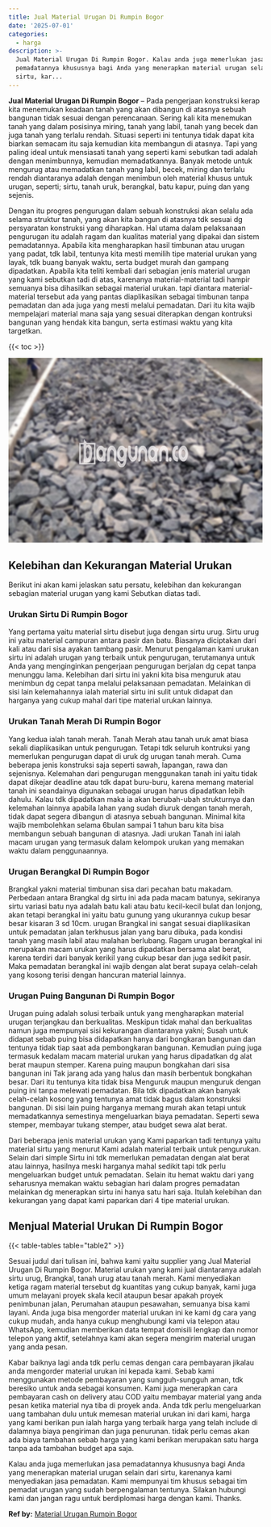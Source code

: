 ```yaml
---
title: Jual Material Urugan Di Rumpin Bogor
date: '2025-07-01'
categories:
  - harga
description: >-
  Jual Material Urugan Di Rumpin Bogor. Kalau anda juga memerlukan jasa
  pemadatannya khususnya bagi Anda yang menerapkan material urugan selain dari
  sirtu, kar...
---
```


**Jual Material Urugan Di Rumpin Bogor** – Pada pengerjaan konstruksi kerap kita menemukan keadaan tanah yang akan dibangun di atasnya sebuah bangunan tidak sesuai dengan perencanaan. Sering kali kita menemukan tanah yang dalam posisinya miring, tanah yang labil, tanah yang becek dan juga tanah yang terlalu rendah. Situasi seperti ini tentunya tidak dapat kita biarkan semacam itu saja kemudian kita membangun di atasnya. Tapi yang paling ideal untuk mensiasati tanah yang seperti kami sebutkan tadi adalah dengan menimbunnya, kemudian memadatkannya. Banyak metode untuk mengurug atau memadatkan tanah yang labil, becek, miring dan terlalu rendah diantaranya adalah dengan menimbun oleh material khusus untuk urugan, seperti; sirtu, tanah uruk, berangkal, batu kapur, puing dan yang sejenis.

Dengan itu progres pengurugan dalam sebuah konstruksi akan selalu ada selama struktur tanah, yang akan kita bangun di atasnya tdk sesuai dg persyaratan konstruksi yang diharapkan. Hal utama dalam pelaksanaan pengurugan itu adalah ragam dan kualitas material yang dipakai dan sistem pemadatannya. Apabila kita mengharapkan hasil timbunan atau urugan yang padat, tdk labil, tentunya kita mesti memilih tipe material urukan yang layak, tdk buang banyak waktu, serta budget murah dan gampang dipadatkan. Apabila kita teliti kembali dari sebagian jenis material urugan yang kami sebutkan tadi di atas, karenanya material-material tadi hampir semuanya bisa dihasilkan sebagai material urukan. tapi diantara material-material tersebut ada yang pantas diaplikasikan sebagai timbunan tanpa pemadatan dan ada juga yang mesti melalui pemadatan. Dari itu kita wajib mempelajari material mana saja yang sesuai diterapkan dengan kontruksi bangunan yang hendak kita bangun, serta estimasi waktu yang kita targetkan.

{{< toc >}}

![Jual Material Urugan Di Rumpin Bogor](/images/jual-urugan-32.png)

## Kelebihan dan Kekurangan Material Urukan

Berikut ini akan kami jelaskan satu persatu, kelebihan dan kekurangan sebagian material urugan yang kami Sebutkan diatas tadi.

### Urukan Sirtu Di Rumpin Bogor

Yang pertama yaitu material sirtu disebut juga dengan sirtu urug. Sirtu urug ini yaitu material campuran antara pasir dan batu. Biasanya diciptakan dari kali atau dari sisa ayakan tambang pasir. Menurut pengalaman kami urukan sirtu ini adalah urugan yang terbaik untuk pengurugan, terutamanya untuk Anda yang menginginkan pengerjaan pengurugan berjalan dg cepat tanpa menunggu lama. Kelebihan dari sirtu ini yakni kita bisa menguruk atau menimbun dg cepat tanpa melalui pelaksanaan pemadatan. Melainkan di sisi lain kelemahannya ialah material sirtu ini sulit untuk didapat dan harganya yang cukup mahal dari tipe material urukan lainnya.

### Urukan Tanah Merah Di Rumpin Bogor

Yang kedua ialah tanah merah. Tanah Merah atau tanah uruk amat biasa sekali diaplikasikan untuk pengurugan. Tetapi tdk seluruh kontruksi yang memerlukan pengurugan dapat di uruk dg urugan tanah merah. Cuma beberapa jenis konstruksi saja seperti sawah, lapangan, rawa dan sejenisnya. Kelemahan dari pengurugan menggunakan tanah ini yaitu tidak dapat dikejar deadline atau tdk dapat buru-buru, karena memang material tanah ini seandainya digunakan sebagai urugan harus dipadatkan lebih dahulu. Kalau tdk dipadatkan maka ia akan berubah-ubah strukturnya dan kelemahan lainnya apabila lahan yang sudah diuruk dengan tanah merah, tidak dapat segera dibangun di atasnya sebuah bangunan. Minimal kita wajib membolehkan selama 6bulan sampai 1 tahun baru kita bisa membangun sebuah bangunan di atasnya. Jadi urukan Tanah ini ialah macam urugan yang termasuk dalam kelompok urukan yang memakan waktu dalam penggunaannya.

### Urugan Berangkal Di Rumpin Bogor

Brangkal yakni material timbunan sisa dari pecahan batu makadam. Perbedaan antara Brangkal dg sirtu ini ada pada macam batunya, sekiranya sirtu variasi batu nya adalah batu kali atau batu kecil-kecil bulat dan lonjong, akan tetapi berangkal ini yaitu batu gunung yang ukurannya cukup besar besar kisaran 3 sd 10cm. urugan Brangkal ini sangat sesuai diaplikasikan untuk pemadatan jalan terkhusus jalan yang baru dibuka, pada kondisi tanah yang masih labil atau malahan berlubang. Ragam urugan berangkal ini merupakan macam urukan yang harus dipadatkan bersama alat berat, karena terdiri dari banyak kerikil yang cukup besar dan juga sedikit pasir. Maka pemadatan berangkal ini wajib dengan alat berat supaya celah-celah yang kosong terisi dengan hancuran material lainnya.

### Urugan Puing Bangunan Di Rumpin Bogor

Urugan puing adalah solusi terbaik untuk yang mengharapkan material urugan terjangkau dan berkualitas. Meskipun tidak mahal dan berkualitas namun juga mempunyai sisi kekurangan diantaranya yakni; Susah untuk didapat sebab puing bisa didapatkan hanya dari bongkaran bangunan dan tentunya tidak tiap saat ada pembongkaran bangunan. Kemudian puing juga termasuk kedalam macam material urukan yang harus dipadatkan dg alat berat maupun stemper. Karena puing maupun bongkahan dari sisa bangunan ini Tak jarang ada yang halus dan masih berbentuk bongkahan besar. Dari itu tentunya kita tidak bisa Menguruk maupun menguruk dengan puing ini tanpa melewati pemadatan. Bila tdk dipadatkan akan banyak celah-celah kosong yang tentunya amat tidak bagus dalam konstruksi bangunan. Di sisi lain puing harganya memang murah akan tetapi untuk memadatkannya semestinya mengeluarkan biaya pemadatan. Seperti sewa stemper, membayar tukang stemper, atau budget sewa alat berat.

Dari beberapa jenis material urukan yang Kami paparkan tadi tentunya yaitu material sirtu yang menurut Kami adalah material terbaik untuk pengurukan. Selain dari simple Sirtu ini tdk memerlukan pemadatan dengan alat berat atau lainnya, hasilnya meski harganya mahal sedikit tapi tdk perlu mengeluarkan budget untuk pemadatan. Selain itu hemat waktu dari yang seharusnya memakan waktu sebagian hari dalam progres pemadatan melainkan dg menerapkan sirtu ini hanya satu hari saja. Itulah kelebihan dan kekurangan yang dapat kami paparkan dari 4 tipe material urukan.

## Menjual Material Urukan Di Rumpin Bogor

{{< table-tables table="table2" >}}

Sesuai judul dari tulisan ini, bahwa kami yaitu supplier yang Jual Material Urugan Di Rumpin Bogor. Material urukan yang kami jual diantaranya adalah sirtu urug, Brangkal, tanah urug atau tanah merah. Kami menyediakan ketiga ragam material tersebut dg kuantitas yang cukup banyak, kami juga umum melayani proyek skala kecil ataupun besar apakah proyek penimbunan jalan, Perumahan ataupun pesawahan, semuanya bisa kami layani. Anda juga bisa mengorder material urukan ini ke kami dg cara yang cukup mudah, anda hanya cukup menghubungi kami via telepon atau WhatsApp, kemudian memberikan data tempat domisili lengkap dan nomor telepon yang aktif, setelahnya kami akan segera mengirim material urugan yang anda pesan.

Kabar baiknya lagi anda tdk perlu cemas dengan cara pembayaran jikalau anda mengorder material urukan ini kepada kami. Sebab kami menggunakan metode pembayaran yang sungguh-sungguh aman, tdk beresiko untuk anda sebagai konsumen. Kami juga menerapkan cara pembayaran cash on delivery atau COD yaitu membayar material yang anda pesan ketika material nya tiba di proyek anda. Anda tdk perlu mengeluarkan uang tambahan dulu untuk memesan material urukan ini dari kami, harga yang kami berikan pun ialah harga yang terbaik harga yang telah include di dalamnya biaya pengiriman dan juga penurunan. tidak perlu cemas akan ada biaya tambahan sebab harga yang kami berikan merupakan satu harga tanpa ada tambahan budget apa saja.

Kalau anda juga memerlukan jasa pemadatannya khususnya bagi Anda yang menerapkan material urugan selain dari sirtu, karenanya kami menyediakan jasa pemadatan. Kami mempunyai tim khusus sebagai tim pemadat urugan yang sudah berpengalaman tentunya. Silakan hubungi kami dan jangan ragu untuk berdiplomasi harga dengan kami. Thanks.

**Ref by:** [Material Urugan Rumpin Bogor](https://id.wikipedia.org/wiki/Material)
